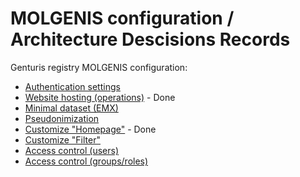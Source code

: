 # MOLGENIS configuration / Architecture Descisions Records

Genturis registry MOLGENIS configuration:

* [Authentication settings](/filenothere)
* [Website hosting (operations)](website.md) - Done
* [Minimal dataset (EMX)](/file)
* [Pseudonimization](/file)
* [Customize "Homepage"](homepage.md) - Done
* [Customize "Filter"](/jkj)
* [Access control (users)](/file)
* [Access control (groups/roles)](/file)

 
